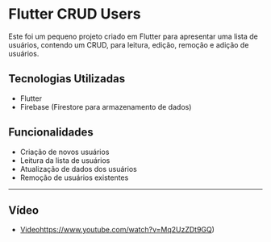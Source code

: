 # Flutter CRUD Users

Este foi um pequeno projeto criado em Flutter para apresentar uma lista de usuários, contendo um CRUD, para leitura, edição, remoção e adição de usuários.

## Tecnologias Utilizadas

- Flutter
- Firebase (Firestore para armazenamento de dados)

## Funcionalidades

- Criação de novos usuários
- Leitura da lista de usuários
- Atualização de dados dos usuários
- Remoção de usuários existentes
--- 

## Vídeo
- [Video](https://www.youtube.com/watch?v=Mq2UzZDt9GQ)https://www.youtube.com/watch?v=Mq2UzZDt9GQ)



